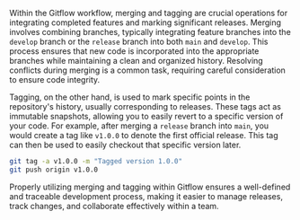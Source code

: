 Within the Gitflow workflow, merging and tagging are crucial operations for integrating completed features and marking significant releases. Merging involves combining branches, typically integrating feature branches into the `develop` branch or the `release` branch into both `main` and `develop`. This process ensures that new code is incorporated into the appropriate branches while maintaining a clean and organized history. Resolving conflicts during merging is a common task, requiring careful consideration to ensure code integrity.

Tagging, on the other hand, is used to mark specific points in the repository's history, usually corresponding to releases. These tags act as immutable snapshots, allowing you to easily revert to a specific version of your code. For example, after merging a `release` branch into `main`, you would create a tag like `v1.0.0` to denote the first official release. This tag can then be used to easily checkout that specific version later.

```bash
git tag -a v1.0.0 -m "Tagged version 1.0.0"
git push origin v1.0.0
```

Properly utilizing merging and tagging within Gitflow ensures a well-defined and traceable development process, making it easier to manage releases, track changes, and collaborate effectively within a team.